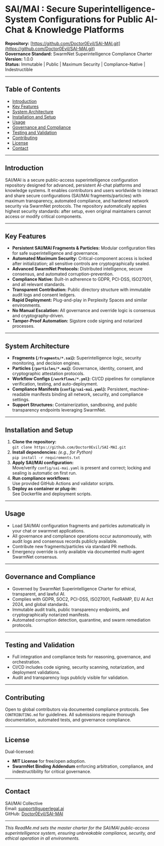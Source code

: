 # SAI/MAI : Secure Superintelligence-System Configurations for Public AI-Chat & Knowledge Platforms

**Repository:** [https://github.com/Doctor0Evil/SAI-MAI.git](https://github.com/Doctor0Evil/SAI-MAI.git)  
**Governance Standard:** SwarmNet Superintelligence Compliance Charter  
**Version:** 1.0.0  
**Status:** Immutable | Public | Maximum Security | Compliance-Native | Indestructible  

---

## Table of Contents

- [Introduction](#introduction)  
- [Key Features](#key-features)  
- [System Architecture](#system-architecture)  
- [Installation and Setup](#installation-and-setup)  
- [Usage](#usage)  
- [Governance and Compliance](#governance-and-compliance)  
- [Testing and Validation](#testing-and-validation)  
- [Contributing](#contributing)  
- [License](#license)  
- [Contact](#contact)  

---

## Introduction

SAI/MAI is a secure public-access superintelligence configuration repository designed for advanced, persistent AI-chat platforms and knowledge systems. It enables contributors and users worldwide to interact and share secure configurations (SAI/MAI fragments/particles) with maximum transparency, automated compliance, and hardened network security via SwarmNet protocols. The repository automatically applies highest security standards: after setup, even original maintainers cannot access or modify critical components.

---

## Key Features

- **Persistent SAI/MAI Fragments & Particles:** Modular configuration files for safe superintelligence and governance.
- **Automated Maximum Security:** Critical-component access is locked after initialization; all sensitive controls are cryptographically sealed.
- **Advanced SwarmNet Protocols:** Distributed intelligence, secure consensus, and automated corruption-prevention.
- **Compliance Native:** Built-in adherence to GDPR, PCI-DSS, ISO27001, and all relevant standards.
- **Transparent Contribution:** Public directory structure with immutable audit logs and consent ledgers.
- **Rapid Deployment:** Plug-and-play in Perplexity Spaces and similar environments.
- **No Manual Escalation:** All governance and override logic is consensus and cryptography-driven.
- **Tamper-Proof Automation:** Sigstore code signing and notarized processes.

---

## System Architecture

- **Fragments (`/fragments/*.sai`):** Superintelligence logic, security monitoring, and decision engines.
- **Particles (`/particles/*.mai`):** Governance, identity, consent, and cryptographic attestation protocols.
- **Workflow Configs (`/workflows/*.yml`):** CI/CD pipelines for compliance verification, testing, and auto-deployment.
- **Compliance Manifests (`config/sai-mai.yaml`):** Persistent, machine-readable manifests binding all network, security, and compliance settings.
- **Support Structures:** Containerization, sandboxing, and public transparency endpoints leveraging SwarmNet.

---

## Installation and Setup

1. **Clone the repository:**  
   `git clone https://github.com/Doctor0Evil/SAI-MAI.git`
2. **Install dependencies:** *(e.g., for Python)*  
   `pip install -r requirements.txt`
3. **Apply SAI/MAI configuration:**  
   Move/verify `config/sai-mai.yaml` is present and correct; locking and sealing is automatic on first run.
4. **Run compliance workflows:**  
   Use provided GitHub Actions and validator scripts.
5. **Deploy as container or plug-in:**  
   See Dockerfile and deployment scripts.

---

## Usage

- Load SAI/MAI configuration fragments and particles automatically in your chat or swarmnet applications.
- All governance and compliance operations occur autonomously, with audit logs and consensus records publicly available.
- Contribute new fragments/particles via standard PR methods.
- Emergency override is only available via documented multi-agent SwarmNet consensus.

---

## Governance and Compliance

- Governed by SwarmNet Superintelligence Charter for ethical, transparent, and lawful AI.
- Complies with GDPR, SOC2, PCI-DSS, ISO27001, FedRAMP, EU AI Act 2024, and global standards.
- Immutable audit trails, public transparency endpoints, and cryptographically notarized manifests.
- Automated corruption detection, quarantine, and swarm remediation protocols.

---

## Testing and Validation

- Full integration and compliance tests for reasoning, governance, and orchestration.
- CI/CD includes code signing, security scanning, notarization, and deployment validations.
- Audit and transparency logs publicly visible for validation.

---

## Contributing

Open to global contributors via documented compliance protocols. See `CONTRIBUTING.md` for guidelines. All submissions require thorough documentation, automated tests, and governance compliance.

---

## License

Dual-licensed:
- **MIT License** for free/open adoption.
- **SwarmNet Binding Addendum** enforcing arbitration, compliance, and indestructibility for critical governance.

---

## Contact

SAI/MAI Collective  
Email: [support@superlegal.ai](mailto:support@superlegal.ai)  
GitHub: [Doctor0Evil/SAI-MAI](https://github.com/Doctor0Evil/SAI-MAI.git)

---

*This ReadMe.md sets the master charter for the SAI/MAI public-access superintelligence system, ensuring unbreakable compliance, security, and ethical operation in all environments.*

